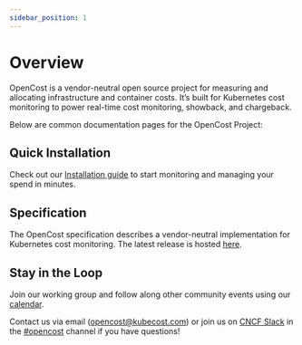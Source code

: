 ```yaml
---
sidebar_position: 1
---
```


# Overview

OpenCost is a vendor-neutral open source project for measuring and allocating infrastructure and container costs. It’s built for Kubernetes cost monitoring to power real-time cost monitoring, showback, and chargeback.

Below are common documentation pages for the OpenCost Project:

## Quick Installation

Check out our [Installation guide](install.md) to start monitoring and managing your spend in minutes.

## Specification

The OpenCost specification describes a vendor-neutral implementation for Kubernetes cost monitoring. The latest release is hosted [here](https://github.com/opencost/opencost/blob/develop/spec).

## Stay in the Loop

Join our working group and follow along other community events using our [calendar](https://calendar.google.com/calendar/u/0/embed?src=c_c0f7q56e5eeod3j89bb320fvjg@group.calendar.google.com&ctz=America/Los_Angeles).

Contact us via email (<opencost@kubecost.com>) or join us on [CNCF Slack](https://slack.cncf.io/) in the [#opencost](https://cloud-native.slack.com/archives/C03D56FPD4G) channel if you have questions!
